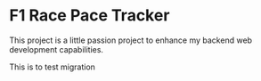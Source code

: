 # F1 Race Pace Tracker

This project is a little passion project to enhance my backend web development capabilities.

This is to test migration
